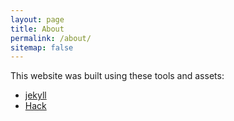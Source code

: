 ```yaml
---
layout: page
title: About
permalink: /about/
sitemap: false
---
```


This website was built using these tools and assets:

* [jekyll](https://github.com/jekyll/jekyll)
* [Hack](https://github.com/chrissimpkins/Hack)

